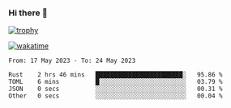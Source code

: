 ### Hi there 👋

[![trophy](https://github-profile-trophy.vercel.app/?username=cxnky&theme=dracula)](https://github.com/ryo-ma/github-profile-trophy)

[![wakatime](https://wakatime.com/badge/user/1c39c599-5497-41b9-a5be-2c4676e7fd23.svg)](https://wakatime.com/@1c39c599-5497-41b9-a5be-2c4676e7fd23)
<!--START_SECTION:waka-->

```text
From: 17 May 2023 - To: 24 May 2023

Rust    2 hrs 46 mins   ████████████████████████░   95.86 %
TOML    6 mins          █░░░░░░░░░░░░░░░░░░░░░░░░   03.79 %
JSON    0 secs          ░░░░░░░░░░░░░░░░░░░░░░░░░   00.31 %
Other   0 secs          ░░░░░░░░░░░░░░░░░░░░░░░░░   00.04 %
```

<!--END_SECTION:waka-->
